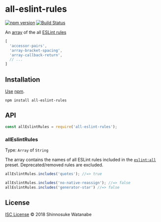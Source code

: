 # all-eslint-rules

[![npm version](https://img.shields.io/npm/v/all-eslint-rules.svg)](https://www.npmjs.com/package/all-eslint-rules)
[![Build Status](https://travis-ci.org/shinnn/all-eslint-rules.svg?branch=master)](https://travis-ci.org/shinnn/all-eslint-rules)

An [array](https://developer.mozilla.org/docs/Web/JavaScript/Reference/Global_Objects/Array) of the all [ESLint rules](http://eslint.org/docs/rules/)

```javascript
[
  'accessor-pairs',
  'array-bracket-spacing',
  'array-callback-return',
  // ...
]
```

## Installation

[Use](https://docs.npmjs.com/cli/install) [npm](https://docs.npmjs.com/getting-started/what-is-npm).

```
npm install all-eslint-rules
```

## API

```javascript
const allEslintRules = require('all-eslint-rules');
```

### allEslintRules

Type: `Array` of `String`

The array contains the names of all ESLint rules included in the [`eslint:all`](http://eslint.org/docs/user-guide/configuring#using-eslintall) preset. Deprecated/removed rules are excluded.

```javascript
allEslintRules.includes('quotes'); //=> true

allEslintRules.includes('no-native-reassign'); //=> false
allEslintRules.includes('generator-star') //=> false
```

## License

[ISC License](./LICENSE) © 2018 Shinnosuke Watanabe

